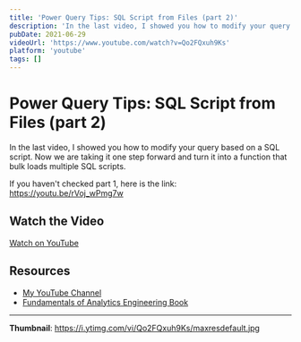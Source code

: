 ```yaml
---
title: 'Power Query Tips: SQL Script from Files (part 2)'
description: 'In the last video, I showed you how to modify your query based on a SQL script. Now we are taking it one step forward and turn it into a function that bulk loads multiple SQL scripts.   If you haven''t...'
pubDate: 2021-06-29
videoUrl: 'https://www.youtube.com/watch?v=Qo2FQxuh9Ks'
platform: 'youtube'
tags: []
---
```


# Power Query Tips: SQL Script from Files (part 2)

In the last video, I showed you how to modify your query based on a SQL script. Now we are taking it one step forward and turn it into a function that bulk loads multiple SQL scripts. 

If you haven't checked part 1, here is the link: https://youtu.be/rVoj_wPmg7w

## Watch the Video

[Watch on YouTube](https://www.youtube.com/watch?v=Qo2FQxuh9Ks)

## Resources

- [My YouTube Channel](https://www.youtube.com/juanalytics)
- [Fundamentals of Analytics Engineering Book](https://www.amazon.com/author/jmperafan)

---

**Thumbnail**: https://i.ytimg.com/vi/Qo2FQxuh9Ks/maxresdefault.jpg
